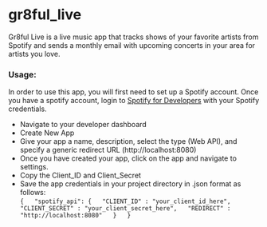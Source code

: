 # gr8ful_live
Gr8ful Live is a live music app that tracks shows of your favorite artists from Spotify and sends a monthly email with upcoming concerts in your area for artists you love. 

### Usage:
In order to use this app, you will first need to set up a Spotify account. Once you have a spotify account, login to [Spotify for Developers](https://developer.spotify.com) with your Spotify credentials.
* Navigate to your developer dashboard
* Create New App
* Give your app a name, description, select the type (Web API), and specify a generic redirect URL (http://localhost:8080)
* Once you have created your app, click on the app and navigate to settings.
* Copy the Client_ID and Client_Secret
* Save the app credentials in your project directory in .json format as follows:  
    `{  
        "spotify_api": {  
            "CLIENT_ID" : "your_client_id_here",  
            "CLIENT_SECRET" : "your_client_secret_here",  
            "REDIRECT" : "http://localhost:8080"  
        }  
    }`  
